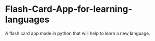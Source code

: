 # Flash-Card-App-for-learning-languages
A flash card app made in python that will help to learn a new language.
